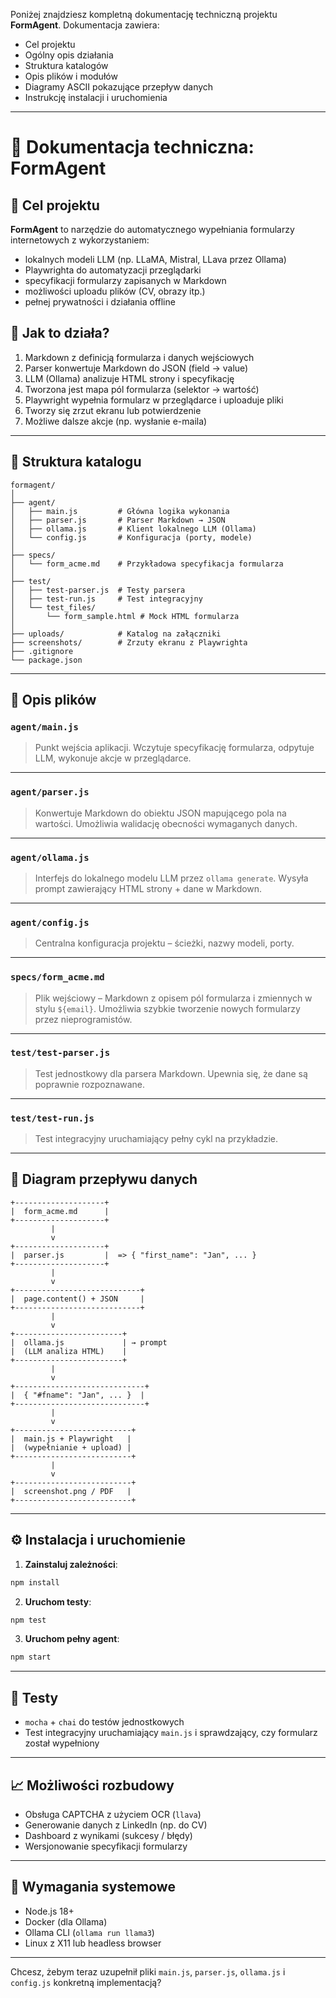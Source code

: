 Poniżej znajdziesz kompletną dokumentację techniczną projektu **FormAgent**. Dokumentacja zawiera:

* Cel projektu
* Ogólny opis działania
* Struktura katalogów
* Opis plików i modułów
* Diagramy ASCII pokazujące przepływ danych
* Instrukcję instalacji i uruchomienia

---

# 📘 **Dokumentacja techniczna: FormAgent**

## 🎯 Cel projektu

**FormAgent** to narzędzie do automatycznego wypełniania formularzy internetowych z wykorzystaniem:

* lokalnych modeli LLM (np. LLaMA, Mistral, LLava przez Ollama)
* Playwrighta do automatyzacji przeglądarki
* specyfikacji formularzy zapisanych w Markdown
* możliwości uploadu plików (CV, obrazy itp.)
* pełnej prywatności i działania offline

## 🧠 Jak to działa?

1. Markdown z definicją formularza i danych wejściowych
2. Parser konwertuje Markdown do JSON (field → value)
3. LLM (Ollama) analizuje HTML strony i specyfikację
4. Tworzona jest mapa pól formularza (selektor → wartość)
5. Playwright wypełnia formularz w przeglądarce i uploaduje pliki
6. Tworzy się zrzut ekranu lub potwierdzenie
7. Możliwe dalsze akcje (np. wysłanie e-maila)

---

## 📂 Struktura katalogu

```
formagent/
│
├── agent/
│   ├── main.js         # Główna logika wykonania
│   ├── parser.js       # Parser Markdown → JSON
│   ├── ollama.js       # Klient lokalnego LLM (Ollama)
│   └── config.js       # Konfiguracja (porty, modele)
│
├── specs/
│   └── form_acme.md    # Przykładowa specyfikacja formularza
│
├── test/
│   ├── test-parser.js  # Testy parsera
│   ├── test-run.js     # Test integracyjny
│   └── test_files/
│       └── form_sample.html # Mock HTML formularza
│
├── uploads/            # Katalog na załączniki
├── screenshots/        # Zrzuty ekranu z Playwrighta
├── .gitignore
└── package.json
```

---

## 📄 Opis plików

### `agent/main.js`

> Punkt wejścia aplikacji.
> Wczytuje specyfikację formularza, odpytuje LLM, wykonuje akcje w przeglądarce.

---

### `agent/parser.js`

> Konwertuje Markdown do obiektu JSON mapującego pola na wartości.
> Umożliwia walidację obecności wymaganych danych.

---

### `agent/ollama.js`

> Interfejs do lokalnego modelu LLM przez `ollama generate`.
> Wysyła prompt zawierający HTML strony + dane w Markdown.

---

### `agent/config.js`

> Centralna konfiguracja projektu – ścieżki, nazwy modeli, porty.

---

### `specs/form_acme.md`

> Plik wejściowy – Markdown z opisem pól formularza i zmiennych w stylu `${email}`.
> Umożliwia szybkie tworzenie nowych formularzy przez nieprogramistów.

---

### `test/test-parser.js`

> Test jednostkowy dla parsera Markdown. Upewnia się, że dane są poprawnie rozpoznawane.

---

### `test/test-run.js`

> Test integracyjny uruchamiający pełny cykl na przykładzie.

---

## 🔁 Diagram przepływu danych

```
+--------------------+
|  form_acme.md      |
+--------------------+
         |
         v
+--------------------+
|  parser.js         |  => { "first_name": "Jan", ... }
+--------------------+
         |
         v
+----------------------------+
|  page.content() + JSON     |
+----------------------------+
         |
         v
+------------------------+
|  ollama.js             | → prompt
|  (LLM analiza HTML)    |
+------------------------+
         |
         v
+-----------------------------+
|  { "#fname": "Jan", ... }  |
+-----------------------------+
         |
         v
+--------------------------+
|  main.js + Playwright   |
|  (wypełnianie + upload) |
+--------------------------+
         |
         v
+--------------------------+
|  screenshot.png / PDF   |
+--------------------------+
```

---

## ⚙️ Instalacja i uruchomienie

1. **Zainstaluj zależności**:

```bash
npm install
```

2. **Uruchom testy**:

```bash
npm test
```

3. **Uruchom pełny agent**:

```bash
npm start
```

---

## 🧪 Testy

* `mocha` + `chai` do testów jednostkowych
* Test integracyjny uruchamiający `main.js` i sprawdzający, czy formularz został wypełniony

---

## 📈 Możliwości rozbudowy

* Obsługa CAPTCHA z użyciem OCR (`llava`)
* Generowanie danych z LinkedIn (np. do CV)
* Dashboard z wynikami (sukcesy / błędy)
* Wersjonowanie specyfikacji formularzy

---

## 📌 Wymagania systemowe

* Node.js 18+
* Docker (dla Ollama)
* Ollama CLI (`ollama run llama3`)
* Linux z X11 lub headless browser

---

Chcesz, żebym teraz uzupełnił pliki `main.js`, `parser.js`, `ollama.js` i `config.js` konkretną implementacją?
